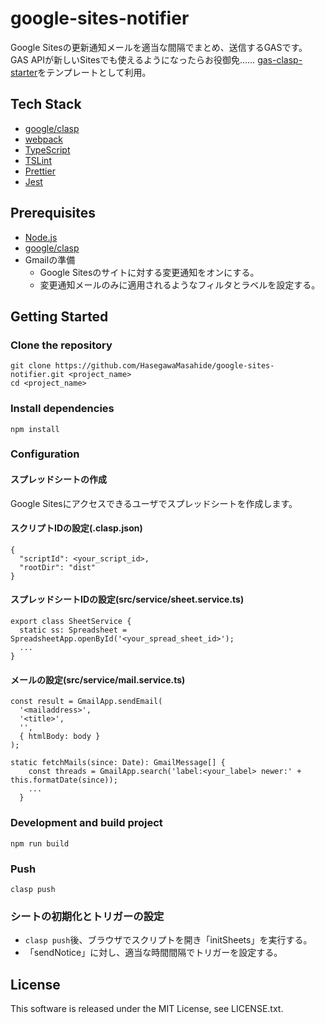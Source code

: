 # google-sites-notifier
Google Sitesの更新通知メールを適当な間隔でまとめ、送信するGASです。
GAS APIが新しいSitesでも使えるようになったらお役御免……
[gas-clasp-starter](https://github.com/howdy39/gas-clasp-starter)をテンプレートとして利用。

## Tech Stack
- [google/clasp](https://github.com/google/clasp)
- [webpack](https://webpack.js.org/)
- [TypeScript](http://www.typescriptlang.org/)
- [TSLint](https://palantir.github.io/tslint/)
- [Prettier](https://prettier.io/)
- [Jest](https://facebook.github.io/jest/)

## Prerequisites
- [Node.js](https://nodejs.org/)
- [google/clasp](https://github.com/google/clasp)
- Gmailの準備
  - Google Sitesのサイトに対する変更通知をオンにする。
  - 変更通知メールのみに適用されるようなフィルタとラベルを設定する。

## Getting Started
### Clone the repository
```
git clone https://github.com/HasegawaMasahide/google-sites-notifier.git <project_name>
cd <project_name>
```

### Install dependencies
```
npm install
```

### Configuration
#### スプレッドシートの作成
Google Sitesにアクセスできるユーザでスプレッドシートを作成します。

#### スクリプトIDの設定(.clasp.json)
```
{
  "scriptId": <your_script_id>,
  "rootDir": "dist"
}
```
#### スプレッドシートIDの設定(src/service/sheet.service.ts)
```
export class SheetService {
  static ss: Spreadsheet = SpreadsheetApp.openById('<your_spread_sheet_id>');
  ...
}
```
#### メールの設定(src/service/mail.service.ts)
```
const result = GmailApp.sendEmail(
  '<mailaddress>',
  '<title>',
  '',
  { htmlBody: body }
);
```
```
static fetchMails(since: Date): GmailMessage[] {
    const threads = GmailApp.search('label:<your_label> newer:' + this.formatDate(since));
    ...
  }
```

### Development and build project
```
npm run build
```

### Push
```
clasp push
```

### シートの初期化とトリガーの設定
- ```clasp push```後、ブラウザでスクリプトを開き「initSheets」を実行する。
- 「sendNotice」に対し、適当な時間間隔でトリガーを設定する。

## License
This software is released under the MIT License, see LICENSE.txt.
